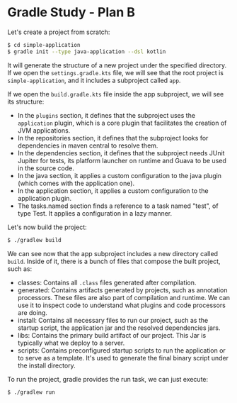 # Gradle Study - Plan B

Let's create a project from scratch:

```bash
$ cd simple-application
$ gradle init --type java-application --dsl kotlin
```

It will generate the structure of a new project under the specified directory. If we open the `settings.gradle.kts` file,
we will see that the root project is `simple-application`, and it includes a subproject called `app`.

If we open the `build.gradle.kts` file inside the app subproject, we will see its structure:
- In the `plugins` section, it defines that the subproject uses the `application` plugin, which is a core plugin that
facilitates the creation of JVM applications.
- In the repositories section, it defines that the subproject looks for dependencies in maven central to resolve them.
- In the dependencies section, it defines that the subproject needs JUnit Jupiter for tests, its platform launcher on
runtime and Guava to be used in the source code.
- In the java section, it applies a custom configuration to the java plugin (which comes with the application one).
- In the application section, it applies a custom configuration to the application plugin.
- The tasks.named section finds a reference to a task named "test", of type Test. It applies a configuration in a lazy
manner.

Let's now build the project:

```bash
$ ./gradlew build
```

We can see now that the app subproject includes a new directory called `build`. Inside of it, there is a bunch of files that
compose the built project, such as:
- classes: Contains all `.class` files generated after compilation.
- generated: Contains artifacts generated by projects, such as annotation processors. These files are also part of
compilation and runtime. We can use it to inspect code to understand what plugins and code processors are doing.
- install: Contains all necessary files to run our project, such as the startup script, the application jar and the
resolved dependencies jars.
- libs: Contains the primary build artifact of our project. This Jar is typically what we deploy to a server.
- scripts: Contains preconfigured startup scripts to run the application or to serve as a template. It's used to 
generate the final binary script under the install directory.

To run the project, gradle provides the run task, we can just execute:

```bash
$ ./gradlew run
```